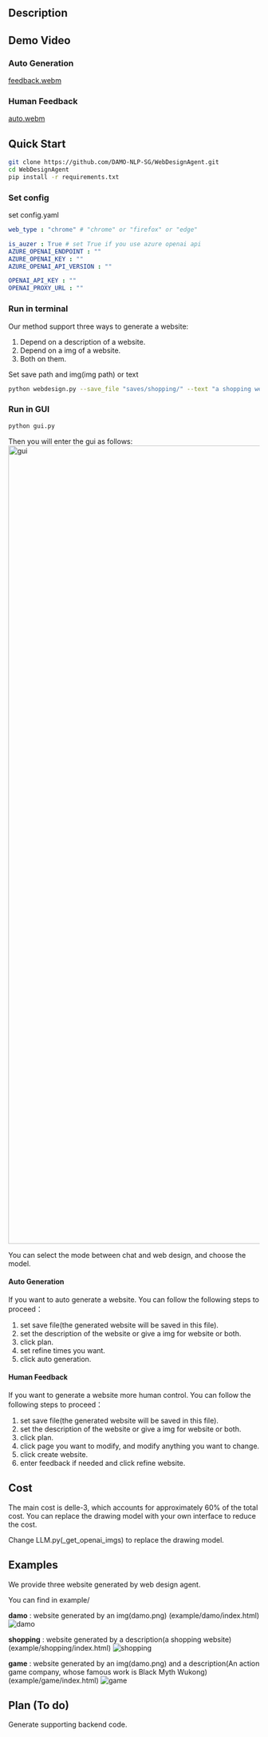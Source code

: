 ## Description


## Demo Video
### Auto Generation
[feedback.webm](https://github.com/DAMO-NLP-SG/WebDesignAgent/assets/109561120/63641bf7-ffb6-4518-a594-4a7223ec2899)

### Human Feedback
[auto.webm](https://github.com/DAMO-NLP-SG/WebDesignAgent/assets/109561120/d5f099e0-5a01-44fa-bb26-bf7733fd9608)

## Quick Start
```bash
git clone https://github.com/DAMO-NLP-SG/WebDesignAgent.git
cd WebDesignAgent
pip install -r requirements.txt
```

### Set config

set config.yaml
```yaml
web_type : "chrome" # "chrome" or "firefox" or "edge"

is_auzer : True # set True if you use azure openai api
AZURE_OPENAI_ENDPOINT : ""
AZURE_OPENAI_KEY : ""
AZURE_OPENAI_API_VERSION : ""

OPENAI_API_KEY : ""
OPENAI_PROXY_URL : ""
```


### Run in terminal
Our method support three ways to generate a website: 

1. Depend on a description of a website.
2. Depend on a img of a website.
3. Both on them.


Set save path and img(img path) or text
```bash
python webdesign.py --save_file "saves/shopping/" --text "a shopping website" --img "damo.png"
```



### Run in GUI
```python
python gui.py
```
Then you will enter the gui as follows:
<img width="1597" alt="gui" src="https://github.com/DAMO-NLP-SG/WebDesignAgent/assets/109561120/b46d236b-ad18-4b99-9ccf-c4e787fc5048">

You can select the mode between chat and web design, and choose the model.

#### Auto Generation
If you want to auto generate a website. You can follow the following steps to proceed：

1. set save file(the generated website will be saved in this file).
2. set the description of the website or give a img for website or both.
3. click plan.
4. set refine times you want.
5. click auto generation.


#### Human Feedback
If you want to generate a website more human control. You can follow the following steps to proceed：

1. set save file(the generated website will be saved in this file).
2. set the description of the website or give a img for website or both.
3. click plan.
4. click page you want to modify, and modify anything you want to change.
5. click create website.
6. enter feedback if needed and click refine website.

## Cost
The main cost is delle-3, which accounts for approximately 60% of the total cost. You can replace the drawing model with your own interface to reduce the cost.

Change LLM.py(_get_openai_imgs) to replace the drawing model.


## Examples
We provide three website generated by web design agent.

You can find in example/

**damo** : website generated by an img(damo.png) (example/damo/index.html)
![damo](https://github.com/DAMO-NLP-SG/WebDesignAgent/assets/109561120/e28c1500-fd4c-42bd-b6f3-2be431a0c408)


**shopping** : website generated by a description(a shopping website) (example/shopping/index.html)
![shopping](https://github.com/DAMO-NLP-SG/WebDesignAgent/assets/109561120/b958dedc-6363-45ae-9156-12148b6f898c)

**game** : website generated by an img(damo.png) and a description(An action game company, whose famous work is Black Myth Wukong) (example/game/index.html)
![game](https://github.com/DAMO-NLP-SG/WebDesignAgent/assets/109561120/1692deff-2ebc-4574-bec5-9a67425ef8c9)

## Plan (To do)

Generate supporting backend code.
